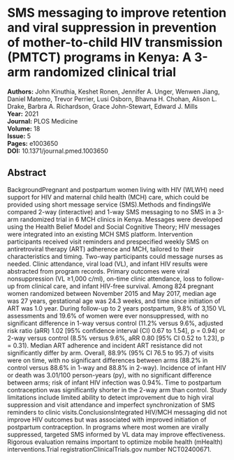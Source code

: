 # SMS messaging to improve retention and viral suppression in prevention of mother-to-child HIV transmission (PMTCT) programs in Kenya: A 3-arm randomized clinical trial

**Authors:** John Kinuthia, Keshet Ronen, Jennifer A. Unger, Wenwen Jiang, Daniel Matemo, Trevor Perrier, Lusi Osborn, Bhavna H. Chohan, Alison L. Drake, Barbra A. Richardson, Grace John-Stewart, Edward J. Mills  
**Year:** 2021  
**Journal:** PLOS Medicine  
**Volume:** 18  
**Issue:** 5  
**Pages:** e1003650  
**DOI:** 10.1371/journal.pmed.1003650  

## Abstract
BackgroundPregnant and postpartum women living with HIV (WLWH) need support for HIV and maternal child health (MCH) care, which could be provided using short message service (SMS).Methods and findingsWe compared 2-way (interactive) and 1-way SMS messaging to no SMS in a 3-arm randomized trial in 6 MCH clinics in Kenya. Messages were developed using the Health Belief Model and Social Cognitive Theory; HIV messages were integrated into an existing MCH SMS platform. Intervention participants received visit reminders and prespecified weekly SMS on antiretroviral therapy (ART) adherence and MCH, tailored to their characteristics and timing. Two-way participants could message nurses as needed. Clinic attendance, viral load (VL), and infant HIV results were abstracted from program records. Primary outcomes were viral nonsuppression (VL ≥1,000 c/ml), on-time clinic attendance, loss to follow-up from clinical care, and infant HIV-free survival. Among 824 pregnant women randomized between November 2015 and May 2017, median age was 27 years, gestational age was 24.3 weeks, and time since initiation of ART was 1.0 year. During follow-up to 2 years postpartum, 9.8% of 3,150 VL assessments and 19.6% of women were ever nonsuppressed, with no significant difference in 1-way versus control (11.2% versus 9.6%, adjusted risk ratio (aRR) 1.02 [95% confidence interval (CI) 0.67 to 1.54], p = 0.94) or 2-way versus control (8.5% versus 9.6%, aRR 0.80 [95% CI 0.52 to 1.23], p = 0.31). Median ART adherence and incident ART resistance did not significantly differ by arm. Overall, 88.9% (95% CI 76.5 to 95.7) of visits were on time, with no significant differences between arms (88.2% in control versus 88.6% in 1-way and 88.8% in 2-way). Incidence of infant HIV or death was 3.01/100 person-years (py), with no significant difference between arms; risk of infant HIV infection was 0.94%. Time to postpartum contraception was significantly shorter in the 2-way arm than control. Study limitations include limited ability to detect improvement due to high viral suppression and visit attendance and imperfect synchronization of SMS reminders to clinic visits.ConclusionsIntegrated HIV/MCH messaging did not improve HIV outcomes but was associated with improved initiation of postpartum contraception. In programs where most women are virally suppressed, targeted SMS informed by VL data may improve effectiveness. Rigorous evaluation remains important to optimize mobile health (mHealth) interventions.Trial registrationClinicalTrials.gov number NCT02400671.

